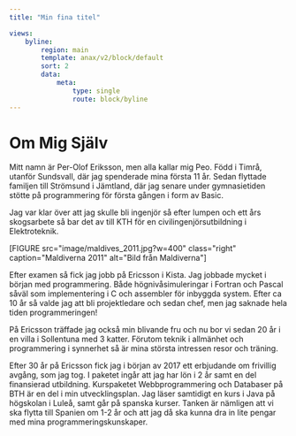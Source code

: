 ```yaml
---
title: "Min fina titel"

views:
    byline:
        region: main
        template: anax/v2/block/default
        sort: 2
        data:
            meta:
                type: single
                route: block/byline
---
```

Om Mig Själv
==============

Mitt namn är Per-Olof Eriksson, men alla kallar mig Peo. Född i Timrå, utanför Sundsvall, där jag spenderade mina första 11 år.
Sedan flyttade familjen till Strömsund i Jämtland, där jag senare under gymnasietiden stötte på programmering för första gången i form av Basic.

Jag var klar över att jag skulle bli ingenjör så efter lumpen och ett års skogsarbete så bar det av till KTH för en civilingenjörsutbildning i Elektroteknik.

[FIGURE src="image/maldives_2011.jpg?w=400" class="right" caption="Maldiverna 2011" alt="Bild från Maldiverna"]

Efter examen så fick jag jobb på Ericsson i Kista. Jag jobbade mycket i början med programmering. Både högnivåsimuleringar i Fortran och Pascal såväl som implementering i C och assembler för inbyggda system. Efter ca 10 år så valde jag att bli projektledare och sedan chef, men jag saknade hela tiden programmeringen!

På Ericsson träffade jag också min blivande fru och nu bor vi sedan 20 år i en villa i Sollentuna med 3 katter. Förutom teknik i allmänhet och programmering i synnerhet så är mina största intressen resor och träning.

Efter 30 år på Ericsson fick jag i början av 2017 ett erbjudande om frivillig avgång, som jag tog. I paketet ingår att jag har lön i 2 år samt en del finansierad utbildning. Kurspaketet Webbprogrammering och Databaser på BTH är en del i min utvecklingsplan. Jag läser samtidigt en kurs i Java på högskolan i Luleå, samt går på spanska kurser. Tanken är nämligen att vi ska flytta till Spanien om 1-2 år och att jag då ska kunna dra in lite pengar med mina programmeringskunskaper.
